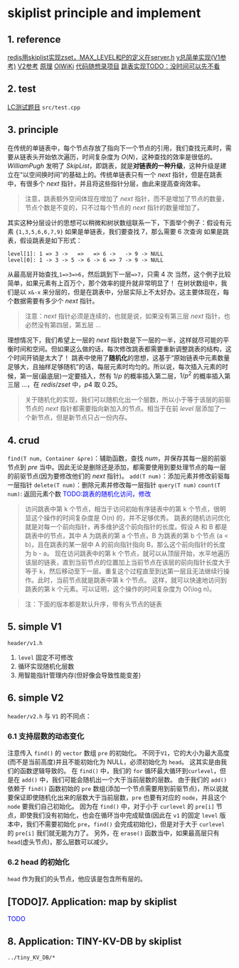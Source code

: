 # skiplist principle and implement
## 1. reference
[redis用skiplist实现zset，MAX_LEVEL和P的定义在server.h](https://github.com/redis/redis/blob/unstable/src/t_zset.c)
[y总简单实现(V1参考)](https://leetcode.cn/problems/design-skiplist/solution/by-tonngw-ls2k/)
[V2参考](https://leetcode.cn/problems/design-skiplist/solution/she-ji-tiao-biao-by-capital-worker-3vqk/)
[原理](https://leetcode.cn/problems/design-skiplist/solution/she-ji-tiao-biao-by-capital-worker-3vqk/)
[OIWiKi](https://oi-wiki.org/ds/skiplist/)
[代码随想录项目](https://github.com/youngyangyang04/Skiplist-CPP)
[跳表实现TODO：没时间可以先不看](https://github.com/JelinYao/skiplist)

## 2. test
[LC测试题目](https://leetcode.cn/problems/design-skiplist/submissions/)
`src/test.cpp`

## 3. principle
在传统的单链表中，每个节点存放了指向下一个节点的引用，我们查找元素时，需要从链表头开始依次遍历，时间复杂度为 $O(N)$，这种查找的效率是很低的。
$William Pugh$ 发明了 $SkipList$，即跳表，就是**对链表的一种升级**，这种升级是建立在“以空间换时间”的基础上的。传统单链表只有一个 $next$ 指针，但是在跳表中，有很多个 $next$ 指针，并且将这些指针分层，由此来提高查询效率。
> 注意，跳表额外空间体现在增加了 $next$ 指针，而不是增加了节点的数量，节点个数是不变的，只不过每个节点的 $next$ 指针的数量增加了。

其实这种分层设计的思想可以稍微和树状数组联系一下，下面举个例子：假设有元素 `{1,3,5,6,6,7,9}`
如果是单链表，我们要查找 $7$，那么需要 $6$ 次查询
如果是跳表，假设跳表是如下形式：
```
level[1]: 1 => 3 ->   =>   => 6 ->   -> 9 -> NULL 
level[0]: 1 -> 3 -> 5 -> 6 -> 6 => 7 -> 9 -> NULL
```
从最高层开始查找,`1=>3=>6`，然后跳到下一层`=>7`，只需 $4$ 次
当然，这个例子比较简单，如果元素有上百万个，那个效率的提升就非常明显了！
在树状数组中，我们是以 `x&-x` 来分层的，但是在跳表中，分层实际上不太好办。这主要体现在，每个数据需要有多少个 $next$ 指针。
> 注意：$next$ 指针必须是连续的，也就是说，如果没有第三层 $next$ 指针，也必然没有第四层，第五层 ...

理想情况下，我们希望上一层的 $next$ 指针数是下一层的一半，这样就尽可能的平衡时间和空间。但如果这么做的话，每次修改跳表都需要重新调整跳表的结构，这个时间开销是太大了！
跳表中使用了**随机化**的思想，这基于“原始链表中元素数量足够大，且抽样足够随机”的话，每层元素时均匀的。所以说，每次插入元素的时候，第一层(最底层)一定要插入，然有 $1/p$ 的概率插入第二层，$1/p^2$ 的概率插入第三层 ...，在 $redis/zset$ 中，$p4$ 取 $0.25$。
> 关于随机化的实现，我们可以随机化出一个层数，所以小于等于该层的前驱节点的 $next$ 指针都需要指向新加入的节点。相当于在前 $level$ 层添加了一个新节点，但是新节点只占一份内存。

## 4. crud
`find(T num, Container &pre)`：辅助函数，查找 $num$，并保存其每一层的前驱节点到 $pre$ 当中。因此无论是删除还是添加，都需要使用到要处理节点的每一层的前驱节点(因为要修改他们的 $next$ 指针)。
`add(T num)`：添加元素并修改前驱每一层指针
`delete(T num)`：删除元素并修改每一层指针
`query(T num)`
`count(T num)`: 返回元素个数
<font color=blue>TODO:跳表的随机化访问，修改</font>
> 访问跳表中第 k 个节点，相当于访问初始有序链表中的第 k 个节点，很明显这个操作的时间复杂度是 O(n) 的，并不足够优秀。
跳表的随机访问优化就是对每一个前向指针，再多维护这个前向指针的长度。假设 A 和 B 都是跳表中的节点，其中 A 为跳表的第 a 个节点，B 为跳表的第 b 个节点 (a < b)，且在跳表的某一层中 A 的前向指针指向 B，那么这个前向指针的长度为 b - a。
现在访问跳表中的第 k 个节点，就可以从顶层开始，水平地遍历该层的链表，直到当前节点的位置加上当前节点在该层的前向指针长度大于等于 k，然后移动至下一层。重复这个过程直至到达第一层且无法继续行操作。此时，当前节点就是跳表中第 k 个节点。
这样，就可以快速地访问到跳表的第 k 个元素。可以证明，这个操作的时间复杂度为 O(\log n)。


> 注：下面的版本都是默认升序，带有头节点的链表

## 5. simple V1
`header/v1.h`
1. `level` 固定不可修改
2. 循环实现随机化层数
3. 用智能指针管理内存(但好像会导致性能变差)

## 6. simple V2
`header/v2.h`
与 `V1` 的不同点：
### 6.1 支持层数的动态变化
注意传入 `find()` 的 `vector` 数组 `pre` 的初始化。
不同于`V1`，它的大小为最大高度(而不是当前高度)并且不能初始化为 NULL，必须初始化为 `head`。
这其实是由我们的函数逻辑导致的。
在 `find()` 中，我们的 `for` 循环最大循环到`curlevel`，但是在 `add()` 中，我们可能会随机出一个大于当前层数的层数。
由于我们的 `add()` 依赖于 `find()` 函数初始的 `pre` 数组(添加一个节点需要用到前驱节点)，所以说就要保证即使随机化出来的层数大于当前层数，`pre` 也要有对应的 `node`，并且这个 `node` 要我们自己初始化。
因为在 `find()` 中，对于小于 `curlevel` 的 `pre[i]` 节点，即使我们没有初始化，也会在循环当中完成赋值(因此在 `v1` 的固定 `level` 版本中，我们不需要初始化 `pre`，`find()` 会完成初始化)，但是对于大于 `curlevel` 的 `pre[i]` 我们就无能为力了。
另外，在 `erase()` 函数当中，如果最高层只有 `head`(虚头节点)，那么层数可以减少。

### 6.2 head 的初始化
`head` 作为我们的头节点，他应该是包含所有层的。

## [TODO]7. Application: map by skiplist
<font color=blue>TODO</font>

## 8. Application: TINY-KV-DB by skiplist
`../tiny_KV_DB/*`




